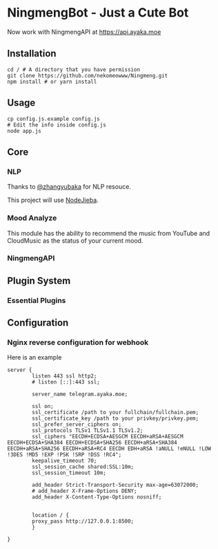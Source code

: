 # NingmengBot - Just a Cute Bot

Now work with NingmengAPI at https://api.ayaka.moe

## Installation
```
cd / # A directory that you have permission
git clone https://github.com/nekomeowww/Ningmeng.git
npm install # or yarn install
```

## Usage
```
cp config.js.example config.js
# Edit the info inside config.js
node app.js
```

## Core

### NLP

Thanks to [@zhangyubaka](https://github.com/zhangyubaka) for NLP resouce.

This project will use [NodeJieba](https://github.com/yanyiwu/nodejieba).

### Mood Analyze

This module has the ability to recommend the music from YouTube and CloudMusic as the status of your current mood.

### NingmengAPI

## Plugin System

### Essential Plugins

## Configuration

### Nginx reverse configuration for webhook

Here is an example

```
server {
        listen 443 ssl http2;
        # listen [::]:443 ssl;

        server_name telegram.ayaka.moe;

        ssl on;
        ssl_certificate /path to your fullchain/fullchain.pem;
        ssl_certificate_key /path to your privkey/privkey.pem;
        ssl_prefer_server_ciphers on;
        ssl_protocols TLSv1 TLSv1.1 TLSv1.2;
        ssl_ciphers "EECDH+ECDSA+AESGCM EECDH+aRSA+AESGCM EECDH+ECDSA+SHA384 EECDH+ECDSA+SHA256 EECDH+aRSA+SHA384 EECDH+aRSA+SHA256 EECDH+aRSA+RC4 EECDH EDH+aRSA !aNULL !eNULL !LOW !3DES !MD5 !EXP !PSK !SRP !DSS !RC4";
        keepalive_timeout 70;
        ssl_session_cache shared:SSL:10m;
        ssl_session_timeout 10m;

        add_header Strict-Transport-Security max-age=63072000;
        # add_header X-Frame-Options DENY;
        add_header X-Content-Type-Options nosniff;


        location / {
		proxy_pass http://127.0.0.1:8500;
    	}

}
```
